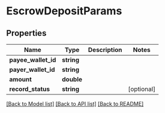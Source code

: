 # EscrowDepositParams

## Properties
Name | Type | Description | Notes
------------ | ------------- | ------------- | -------------
**payee_wallet_id** | **string** |  | 
**payer_wallet_id** | **string** |  | 
**amount** | **double** |  | 
**record_status** | **string** |  | [optional] 

[[Back to Model list]](../README.md#documentation-for-models) [[Back to API list]](../README.md#documentation-for-api-endpoints) [[Back to README]](../README.md)


